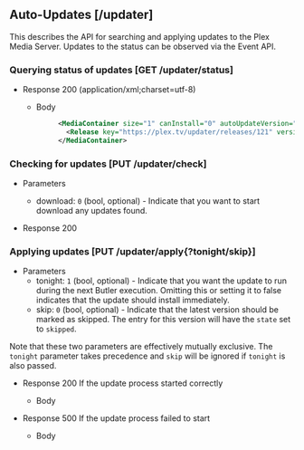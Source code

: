 ## Auto-Updates [/updater]

This describes the API for searching and applying updates to the Plex Media Server.
Updates to the status can be observed via the Event API.

### Querying status of updates [GET /updater/status]

- Response 200 (application/xml;charset=utf-8)

  - Body

```xml
            <MediaContainer size="1" canInstall="0" autoUpdateVersion="1" checkedAt="1486011538" downloadURL="https://plex.tv/downloads/..." status="0">
              <Release key="https://plex.tv/updater/releases/121" version="1.3.4.3285-b46e0ea" added="(Web) Updated Plex Web to 2.12.9.&#xD;&#xA;(Media Flags) Updated bundle to 2016-12-22 (#6033)" fixed="(DLNA) Crash browsing to certain photo library sections. (#5874)&#xD;&#xA;(Streaming Brain) Certain videos might transcode instead even when enough bandwidth was available to direct play. (#6085) (#6216)" downloadURL="https://plex.tv/downloads/latest/..." state="notify"/>
            </MediaContainer>
```

### Checking for updates [PUT /updater/check]

- Parameters

  - download: `0` (bool, optional) - Indicate that you want to start download any updates found.

- Response 200

### Applying updates [PUT /updater/apply{?tonight/skip}]

- Parameters
  - tonight: `1` (bool, optional) - Indicate that you want the update to run during the next Butler execution. Omitting this or setting it to false indicates that the update should install immediately.
  - skip: `0` (bool, optional) - Indicate that the latest version should be marked as skipped. The <Release/> entry for this version will have the `state` set to `skipped`.

Note that these two parameters are effectively mutually exclusive. The `tonight` parameter takes precedence and `skip` will be ignored if `tonight` is also passed.

- Response 200
  If the update process started correctly

  - Body

- Response 500
  If the update process failed to start
  - Body
